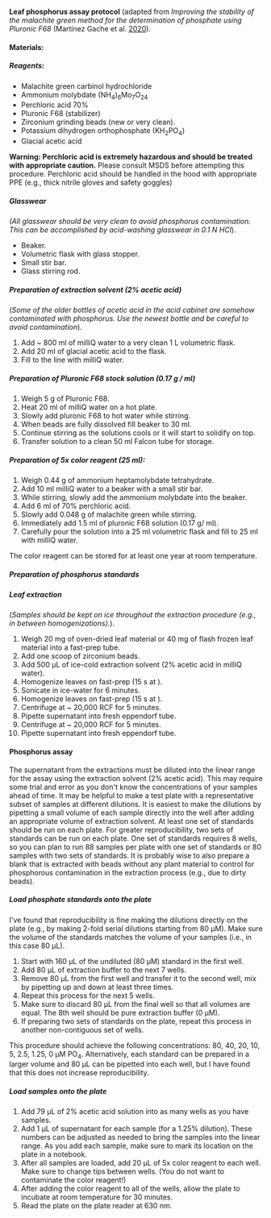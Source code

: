 **Leaf phosphorus assay protocol** (adapted from *Improving the stability of the malachite green method for the determination of phosphate using Pluronic F68* (Martínez Gache et al. [2020](https://www.sciencedirect.com/science/article/abs/pii/S000326972030213X)).

#### Materials:
##### Reagents:
- Malachite green carbinol hydrochloride
- Ammonium molybdate (NH<sub>4</sub>)<sub>6</sub>Mo<sub>7</sub>O<sub>24</sub>
- Perchloric acid 70%
- Pluronic F68 (stabilizer)
- Zirconium grinding beads (new or very clean).
- Potassium dihydrogen orthophosphate (KH<sub>2</sub>PO<sub>4</sub>)
- Glacial acetic acid

**Warning:  Perchloric acid is extremely hazardous and should be treated with appropriate caution.** Please consult MSDS before attempting this procedure. Perchloric acid should be handled in the hood with appropriate PPE (e.g., thick nitrile gloves and safety goggles)

##### Glasswear
*(All glasswear should be very clean to avoid phosphorus contamination. This can be accomplished by acid-washing glasswear in 0.1 N HCl*).
- Beaker.
- Volumetric flask with glass stopper.
- Small stir bar.
- Glass stirring rod.

##### Preparation of extraction solvent (2% acetic acid)
(*Some of the older bottles of acetic acid in the acid cabinet are somehow contaminated with phosphorus. Use the newest bottle and be careful to avoid contamination*).
1. Add ~ 800 ml of milliQ water to a very clean 1 L volumetric flask.
2. Add 20 ml of glacial acetic acid to the flask.
3. Fill to the line with milliQ water.

##### Preparation of Pluronic F68 stock solution (0.17 g / ml)
1. Weigh 5 g of Pluronic F68.
2. Heat 20 ml of milliQ water on a hot plate.
3. Slowly add pluronic F68 to hot water while stirring.
4. When beads are fully dissolved fill beaker to 30 ml.
5. Continue stirring as the solutions cools or it will start to solidify on top.
6. Transfer solution to a clean 50 ml Falcon tube for storage.

##### Preparation of 5x color reagent (25 ml):
1. Weigh 0.44 g of ammonium heptamolybdate tetrahydrate.
2. Add 10 ml milliQ water to a beaker with a small stir bar.
3. While stirring, slowly add the ammonium molybdate into the beaker.
4. Add 6 ml of 70% perchloric acid.
5. Slowly add 0.048 g of malachite green while stirring.
6. Immediately add 1.5 ml of pluronic F68 solution (0.17 g/ ml).
7. Carefully pour the solution into a 25 ml volumetric flask and fill to 25 ml with milliQ water.

The color reagent can be stored for at least one year at room temperature.

##### Preparation of phosphorus standards

##### Leaf extraction
(*Samples should be kept on ice throughout the extraction procedure (e.g., in between homogenizations).*).

1. Weigh 20 mg of oven-dried leaf material or 40 mg of flash frozen leaf material into a fast-prep tube.
2. Add one scoop of zirconium beads.
3. Add 500 µL of ice-cold extraction solvent (2% acetic acid in milliQ water).
4. Homogenize leaves on fast-prep (15 s at ).
5. Sonicate in ice-water for 6 minutes.
6. Homogenize leaves on fast-prep (15 s at ).
7. Centrifuge at ~ 20,000 RCF for 5 minutes.
8. Pipette supernatant into fresh eppendorf tube.
9. Centrifuge at ~ 20,000 RCF for 5 minutes.
10. Pipette supernatant into fresh eppendorf tube.

#### Phosphorus assay

The supernatant from the extractions must be diluted into the linear range for the assay using the extraction solvent (2% acetic acid). This may require some trial and error as you don't know the concentrations of your samples ahead of time. It may be helpful to make a test plate with a representative subset of samples at different dilutions. It is easiest to make the dilutions by pipetting a small volume of each sample directly into the well after adding an appropriate volume of extraction solvent. At least one set of standards should be run on each plate. For greater reproducibility, two sets of standards can be run on each plate. One set of standards requires 8 wells, so you can plan to run 88 samples per plate with one set of standards or 80 samples with two sets of standards. It is probably wise to also prepare a blank that is extracted with beads without any plant material to control for phosphorous contamination in the extraction process (e.g., due to dirty beads).

##### Load phosphate standards onto the plate

I've found that reproducibility is fine making the dilutions directly on the plate (e.g., by making 2-fold serial dilutions starting from 80 µM). Make sure the volume of the standards matches the volume of your samples (i.e., in this case 80 µL). 

1. Start with 160 µL of the undiluted (80 µM) standard in the first well.
2. Add 80 µL of extraction buffer to the next 7 wells.
3. Remove 80 µL from the first well and transfer it to the second well, mix by pipetting up and down at least three times.
4. Repeat this process for the next 5 wells.
5. Make sure to discard 80 µL from the final well so that all volumes are equal. The 8th well should be pure extraction buffer (0 µM).
6. If preparing two sets of standards on the plate, repeat this process in another non-contiguous set of wells.

This procedure should achieve the following concentrations: 80, 40, 20, 10, 5, 2.5, 1.25, 0 µM PO<sub>4</sub>. Alternatively, each standard can be prepared in a larger volume and 80 µL can be pipetted into each well, but I have found that this does not increase reproducibility.

##### Load samples onto the plate

1. Add 79 µL of 2% acetic acid solution into as many wells as you have samples.
2. Add 1 µL of supernatant for each sample (for a 1.25% dilution). These numbers can be adjusted as needed to bring the samples into the linear range. As you add each sample, make sure to mark its location on the plate in a notebook.
3. After all samples are loaded, add 20 µL of 5x color reagent to each well. Make sure to change tips between wells. (You do not want to contaminate the color reagent!)
4. After adding the color reagent to all of the wells, allow the plate to incubate at room temperature for 30 minutes.
5. Read the plate on the plate reader at 630 nm. 
